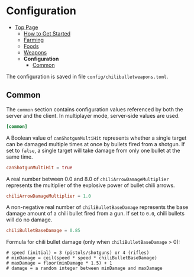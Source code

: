 # Configuration

- [Top Page](../index.html)
  - [How to Get Started](index.html)
  - [Farming](farming.html)
  - [Foods](foods.html)
  - [Weapons](weapons.html)
  - **Configuration**
    - [Common](#common)

The configuration is saved in file `config/chilibulletweapons.toml`.

## Common

The `common` section contains configuration values referenced by both the server and the client.
In multiplayer mode, server-side values are used.

```toml
[common]
```

A Boolean value of `canShotgunMultiHit` represents whether a single target can be damaged multiple times at once by bullets fired from a shotgun.
If set to `false`, a single target will take damage from only one bullet at the same time.

```toml
canShotgunMultiHit = true
```

A real number between 0.0 and 8.0 of `chiliArrowDamageMultiplier` represents the multiplier of the explosive power of bullet chili arrows.

```toml
chiliArrowDamageMultiplier = 1.0
```

A non-negative real number of `chiliBulletBaseDamage` represents the base damage amount of a chili bullet fired from a gun.
If set to `0.0`, chili bullets will do no damage.

```toml
chiliBulletBaseDamage = 0.85
```

Formula for chili bullet damage (only when `chiliBulletBaseDamage` > 0):

```text
# speed (initial) = 3 (pistols/shotguns) or 4 (rifles)
# minDamage = ceil(speed * speed * chiliBulletBaseDamage)
# maxDamage = floor(minDamage * 1.5) + 1
# damage = a random integer between minDamage and maxDamage
```
